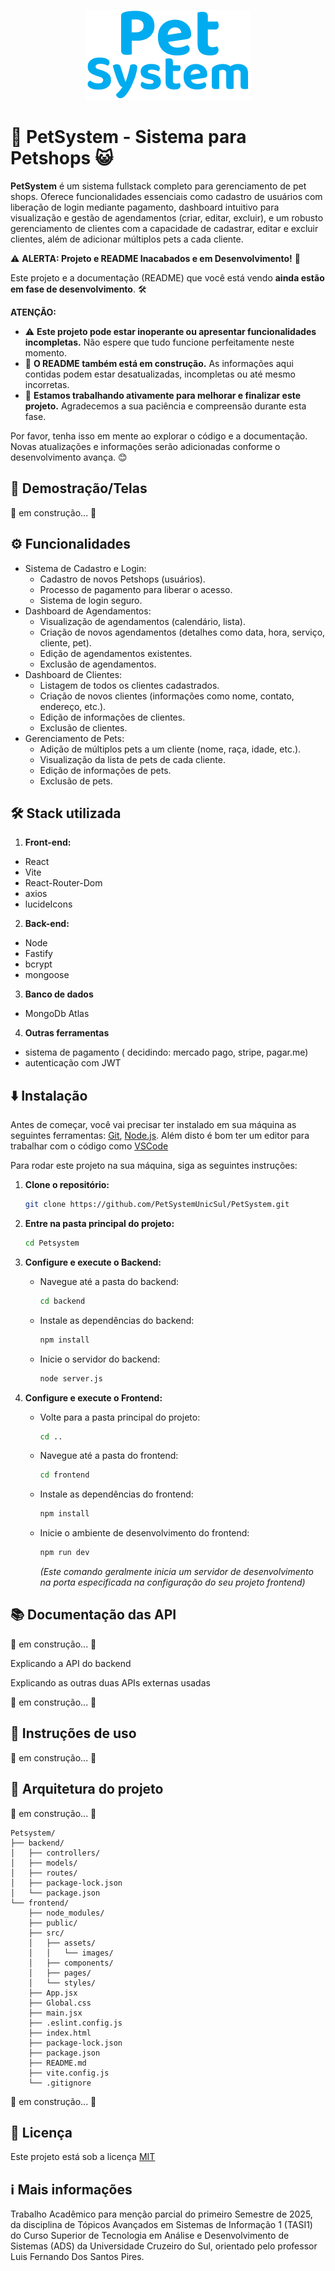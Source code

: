 <p align="center">
    <img src="https://raw.githubusercontent.com/PetSystemUnicSul/PetSystem/refs/heads/main/frontend/src/assets/images/logo.png" alt="Logo PetSystem" />
</p>



# 🐶 PetSystem - Sistema para Petshops 😺
**PetSystem** é um sistema fullstack completo para gerenciamento de pet shops. Oferece funcionalidades essenciais como cadastro de usuários com liberação de login mediante pagamento, dashboard intuitivo para visualização e gestão de agendamentos (criar, editar, excluir), e um robusto gerenciamento de clientes com a capacidade de cadastrar, editar e excluir clientes, além de adicionar múltiplos pets a cada cliente.


⚠️ **ALERTA: Projeto e README Inacabados e em Desenvolvimento!** 🚧

Este projeto e a documentação (README) que você está vendo **ainda estão em fase de desenvolvimento**. 🛠️

**ATENÇÃO:**

* ⚠️ **Este projeto pode estar inoperante ou apresentar funcionalidades incompletas.** Não espere que tudo funcione perfeitamente neste momento.
* 📝 **O README também está em construção.** As informações aqui contidas podem estar desatualizadas, incompletas ou até mesmo incorretas.
* 🧪 **Estamos trabalhando ativamente para melhorar e finalizar este projeto.** Agradecemos a sua paciência e compreensão durante esta fase.

Por favor, tenha isso em mente ao explorar o código e a documentação. Novas atualizações e informações serão adicionadas conforme o desenvolvimento avança. 😊
## 📸 Demostração/Telas
🚧 em construção... 🚧
## ⚙️ Funcionalidades

- Sistema de Cadastro e Login:
    - Cadastro de novos Petshops (usuários).
    - Processo de pagamento para liberar o acesso.
    - Sistema de login seguro.
- Dashboard de Agendamentos:
    - Visualização de agendamentos (calendário, lista).
    - Criação de novos agendamentos (detalhes como data, hora, serviço, cliente, pet).
    - Edição de agendamentos existentes.
    - Exclusão de agendamentos.
- Dashboard de Clientes:
    - Listagem de todos os clientes cadastrados.
    - Criação de novos clientes (informações como nome, contato, endereço, etc.).
    - Edição de informações de clientes.
    - Exclusão de clientes.
- Gerenciamento de Pets:
    - Adição de múltiplos pets a um cliente (nome, raça, idade, etc.).
    - Visualização da lista de pets de cada cliente.
    - Edição de informações de pets.
    - Exclusão de pets.


## 🛠️ Stack utilizada

1. **Front-end:** 
- React
- Vite
- React-Router-Dom
- axios 
- lucideIcons

2. **Back-end:** 
- Node
- Fastify
- bcrypt
- mongoose

3. **Banco de dados**
- MongoDb Atlas

4. **Outras ferramentas**
- sistema de pagamento ( decidindo: mercado pago, stripe, pagar.me)
- autenticação com JWT
## ⬇️ Instalação

Antes de começar, você vai precisar ter instalado em sua máquina as seguintes ferramentas:
[Git](https://git-scm.com), [Node.js](https://nodejs.org/en/). 
Além disto é bom ter um editor para trabalhar com o código como [VSCode](https://code.visualstudio.com/)

Para rodar este projeto na sua máquina, siga as seguintes instruções:

1.  **Clone o repositório:**
    ```bash
    git clone https://github.com/PetSystemUnicSul/PetSystem.git
    ```

2.  **Entre na pasta principal do projeto:**
    ```bash
    cd Petsystem
    ```

3.  **Configure e execute o Backend:**
    * Navegue até a pasta do backend:
        ```bash
        cd backend
        ```
    * Instale as dependências do backend:
        ```bash
        npm install
        ```
    * Inicie o servidor do backend:
        ```bash
        node server.js
        ```

4.  **Configure e execute o Frontend:**
    * Volte para a pasta principal do projeto:
        ```bash
        cd ..
        ```
    * Navegue até a pasta do frontend:
        ```bash
        cd frontend
        ```
    * Instale as dependências do frontend:
        ```bash
        npm install
        ```
    * Inicie o ambiente de desenvolvimento do frontend:
        ```bash
        npm run dev
        ```
        *(Este comando geralmente inicia um servidor de desenvolvimento na porta especificada na configuração do seu projeto frontend)*
## 📚 Documentação das API
🚧 em construção... 🚧

Explicando a API do backend

Explicando as outras duas APIs externas usadas

🚧 em construção... 🚧



## 📖 Instruções de uso
🚧 em construção... 🚧
## 📂 Arquitetura do projeto
🚧 em construção... 🚧
```
Petsystem/
├── backend/
│   ├── controllers/
│   ├── models/
│   ├── routes/
│   ├── package-lock.json
│   └── package.json
└── frontend/
    ├── node_modules/
    ├── public/
    ├── src/
    │   ├── assets/
    │   │   └── images/
    │   ├── components/
    │   ├── pages/
    │   └── styles/
    ├── App.jsx
    ├── Global.css
    ├── main.jsx
    ├── .eslint.config.js
    ├── index.html
    ├── package-lock.json
    ├── package.json
    ├── README.md
    ├── vite.config.js
    └── .gitignore
```
🚧 em construção... 🚧

## 📜 Licença

Este projeto está sob a licença [MIT](https://choosealicense.com/licenses/mit/)


## ℹ️ Mais informações
Trabalho Acadêmico para menção parcial do primeiro Semestre de 2025, da disciplina de Tópicos Avançados em Sistemas de Informação 1 (TASI1) do Curso Superior de Tecnologia em Análise e Desenvolvimento de Sistemas (ADS) da Universidade Cruzeiro do Sul, orientado pelo professor Luis Fernando Dos Santos Pires.
